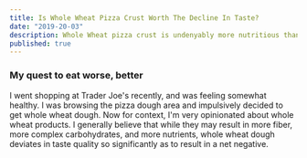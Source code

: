 ```yaml
---
title: Is Whole Wheat Pizza Crust Worth The Decline In Taste?
date: "2019-20-03"
description: Whole Wheat pizza crust is undenyably more nutritious than white. I investigate the merits of such a change.
published: true
---
```


### My quest to eat worse, better
I went shopping at Trader Joe's recently, and was feeling somewhat healthy. I was browsing the pizza dough area and impulsively decided to get whole wheat dough. Now for context, I'm very opinionated about whole wheat products. I generally believe that while they may result in more fiber, more complex carbohydrates, and more nutrients, whole wheat dough deviates in taste quality so significantly as to result in a net negative. 
